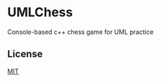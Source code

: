 # UMLChess

Console-based c++ chess game for UML practice


## License

[MIT](https://choosealicense.com/licenses/mit/)
